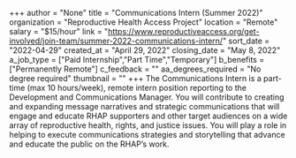 +++
author = "None"
title = "Communications Intern (Summer 2022)"
organization = "Reproductive Health Access Project"
location = "Remote"
salary = "$15/hour"
link = "https://www.reproductiveaccess.org/get-involved/join-team/summer-2022-communications-intern/"
sort_date = "2022-04-29"
created_at = "April 29, 2022"
closing_date = "May 8, 2022"
a_job_type = ["Paid Internship","Part Time","Temporary"]
b_benefits = ["Permanently Remote"]
c_feedback = ""
aa_degrees_required = "No degree required"
thumbnail = ""
+++
The Communications Intern is a part-time (max 10 hours/week), remote intern position reporting to the Development and Communications Manager. You will contribute to creating and expanding message narratives and strategic communications that will engage and educate RHAP supporters and other target audiences on a wide array of reproductive health, rights, and justice issues. You will play a role in helping to execute communications strategies and storytelling that advance and educate the public on the RHAP’s work. 

